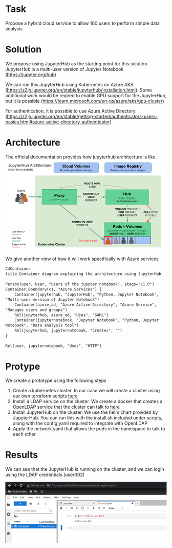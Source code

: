 # Task
Propose a hybrid cloud service to allow 100 users to perform simple data analysis

# Solution

We propose using JupyterHub as the starting point for this solution. JupyterHub is a multi-user version of Jupyter Notebook (https://jupyter.org/hub)

We can run this JupyterHub using Kubernetes on Azure AKS (https://z2jh.jupyter.org/en/stable/jupyterhub/installation.html). Some additional work would be reqired to enable GPU support for the JupyterHub, but it is possible (https://learn.microsoft.com/en-us/azure/aks/gpu-cluster)

For authentication, it is possible to use Azure Active Directory (https://z2jh.jupyter.org/en/stable/getting-started/authenticators-users-basics.html#azure-active-directory-authenticator)


# Architecture

The official documentation provides how jupyterhub architecture is like
![Alt text](image.png)

We give another view of how it will work specifically with Azure services

```mermaid
C4Container
title Container diagram explaining the architecture using JupyterHub

Person(user, User, "Users of the jupyter notebook", $tags="v1.0")
Container_Boundary(c1, "Azure Services") {
    Container(jupyterhub, "JupyterHub", "Python, Jupyter Notebook", "Multi-user version of Jupyter Notebook")
    Container(azure_ad, "Azure Active Directory", "Azure Service", "Manages users and groups")
    Rel(jupyterhub, azure_ad, "Uses", "SAML")
    Container(jupyternotebook, "Jupyter Notebook", "Python, Jupyter Notebook", "Data analysis tool")
    Rel(jupyterhub, jupyternotebook, "Creates", "")
}

Rel(user, jupyternotebook, "Uses", "HTTP")

```

# Protype

We create a prototype using the following steps

1. Create a kubernetes cluster. In our case we will create a cluster using our own terraform scripts [here](https://github.com/nicholas-yjtang/scripts/tree/main/terraform/kubernetes)
2. Install a LDAP service on the cluster. We create a docker that creates a OpenLDAP service that the cluster can talk to [here](https://github.com/nicholas-yjtang/scripts/tree/main/docker/openldap)
3. Install JupyterHub on the cluster. We use the helm chart provided by JupyterHub. You can run this with the install.sh included under scripts, along with the config.yaml required to integrate with OpenLDAP
4. Apply the network.yaml that allows the pods in the namespace to talk to each other

# Results

We can see that the JupyterHub is running on the cluster, and we can login using the LDAP credentials (user002)

![Alt text](image-1.png)
